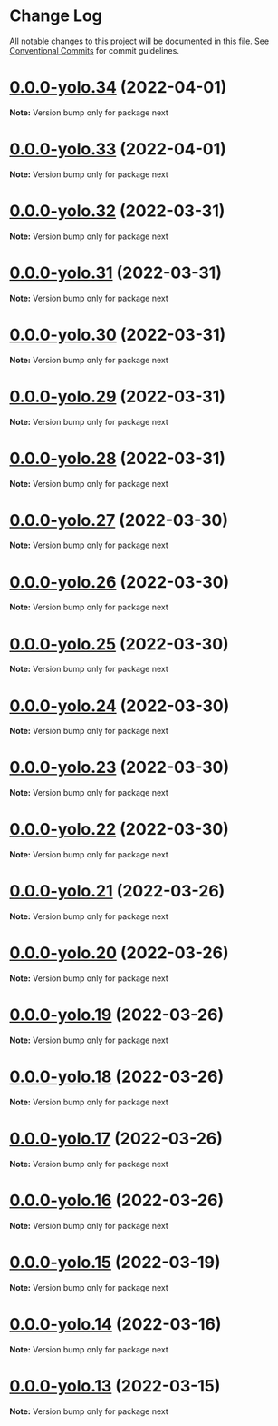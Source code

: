 # Change Log

All notable changes to this project will be documented in this file.
See [Conventional Commits](https://conventionalcommits.org) for commit guidelines.

# [0.0.0-yolo.34](https://github.com/pyramation/cosmology/compare/next@0.0.0-yolo.33...next@0.0.0-yolo.34) (2022-04-01)

**Note:** Version bump only for package next





# [0.0.0-yolo.33](https://github.com/pyramation/cosmology/compare/next@0.0.0-yolo.32...next@0.0.0-yolo.33) (2022-04-01)

**Note:** Version bump only for package next





# [0.0.0-yolo.32](https://github.com/pyramation/cosmology/compare/next@0.0.0-yolo.31...next@0.0.0-yolo.32) (2022-03-31)

**Note:** Version bump only for package next





# [0.0.0-yolo.31](https://github.com/pyramation/cosmology/compare/next@0.0.0-yolo.30...next@0.0.0-yolo.31) (2022-03-31)

**Note:** Version bump only for package next





# [0.0.0-yolo.30](https://github.com/pyramation/cosmology/compare/next@0.0.0-yolo.29...next@0.0.0-yolo.30) (2022-03-31)

**Note:** Version bump only for package next





# [0.0.0-yolo.29](https://github.com/pyramation/cosmology/compare/next@0.0.0-yolo.28...next@0.0.0-yolo.29) (2022-03-31)

**Note:** Version bump only for package next





# [0.0.0-yolo.28](https://github.com/pyramation/cosmology/compare/next@0.0.0-yolo.27...next@0.0.0-yolo.28) (2022-03-31)

**Note:** Version bump only for package next





# [0.0.0-yolo.27](https://github.com/pyramation/cosmology/compare/next@0.0.0-yolo.26...next@0.0.0-yolo.27) (2022-03-30)

**Note:** Version bump only for package next





# [0.0.0-yolo.26](https://github.com/pyramation/cosmology/compare/next@0.0.0-yolo.25...next@0.0.0-yolo.26) (2022-03-30)

**Note:** Version bump only for package next





# [0.0.0-yolo.25](https://github.com/pyramation/cosmology/compare/next@0.0.0-yolo.24...next@0.0.0-yolo.25) (2022-03-30)

**Note:** Version bump only for package next





# [0.0.0-yolo.24](https://github.com/pyramation/cosmology/compare/next@0.0.0-yolo.23...next@0.0.0-yolo.24) (2022-03-30)

**Note:** Version bump only for package next





# [0.0.0-yolo.23](https://github.com/pyramation/cosmology/compare/next@0.0.0-yolo.22...next@0.0.0-yolo.23) (2022-03-30)

**Note:** Version bump only for package next





# [0.0.0-yolo.22](https://github.com/pyramation/cosmology/compare/next@0.0.0-yolo.21...next@0.0.0-yolo.22) (2022-03-30)

**Note:** Version bump only for package next





# [0.0.0-yolo.21](https://github.com/pyramation/cosmology/compare/next@0.0.0-yolo.20...next@0.0.0-yolo.21) (2022-03-26)

**Note:** Version bump only for package next





# [0.0.0-yolo.20](https://github.com/pyramation/cosmology/compare/next@0.0.0-yolo.19...next@0.0.0-yolo.20) (2022-03-26)

**Note:** Version bump only for package next





# [0.0.0-yolo.19](https://github.com/pyramation/cosmology/compare/next@0.0.0-yolo.18...next@0.0.0-yolo.19) (2022-03-26)

**Note:** Version bump only for package next





# [0.0.0-yolo.18](https://github.com/pyramation/cosmology/compare/next@0.0.0-yolo.17...next@0.0.0-yolo.18) (2022-03-26)

**Note:** Version bump only for package next





# [0.0.0-yolo.17](https://github.com/pyramation/cosmology/compare/next@0.0.0-yolo.16...next@0.0.0-yolo.17) (2022-03-26)

**Note:** Version bump only for package next





# [0.0.0-yolo.16](https://github.com/pyramation/cosmology/compare/next@0.0.0-yolo.15...next@0.0.0-yolo.16) (2022-03-26)

**Note:** Version bump only for package next





# [0.0.0-yolo.15](https://github.com/pyramation/cosmology/compare/next@0.0.0-yolo.14...next@0.0.0-yolo.15) (2022-03-19)

**Note:** Version bump only for package next





# [0.0.0-yolo.14](https://github.com/pyramation/cosmology/compare/next@0.0.0-yolo.13...next@0.0.0-yolo.14) (2022-03-16)

**Note:** Version bump only for package next





# [0.0.0-yolo.13](https://github.com/pyramation/cosmology/compare/next@0.0.0-yolo.12...next@0.0.0-yolo.13) (2022-03-15)

**Note:** Version bump only for package next
